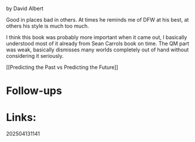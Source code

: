 by David Albert

Good in places bad in others. At times he reminds me of DFW at his best, at others his style is much too much. 

I think this book was probably more important when it came out, I basically understood most of it already from Sean Carrols book on time.  The QM part was weak, basically dismisses many worlds completely out of hand without considering it seriously. 

[[Predicting the Past vs Predicting the Future]]







# Follow-ups


# Links: 



202504131141
